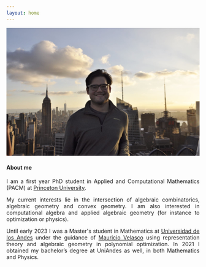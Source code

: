 ```yaml
---
layout: home
---
```


![](assets/images/Me.JPG)

<h4><strong> About me </strong> </h4>

<p align="justify"> I am a first year PhD student in Applied and Computational Mathematics (PACM) at <a href="https://www.pacm.princeton.edu">Princeton University</a>. 

<p align="justify"> My current interests lie in the intersection of algebraic combinatorics, algebraic geometry and convex geometry. I am also interested in computational algebra and applied algebraic geometry (for instance to optimization or physics). </p>
  
<p align="justify"> Until early 2023 I was a Master's student in Mathematics at <a href="https://matematicas.uniandes.edu.co">Universidad de los Andes</a> under the guidance of <a href="http://wwwprof.uniandes.edu.co/~mvelasco/Velasco.html">Mauricio Velasco</a> using representation theory and algebraic geometry in polynomial optimization. In 2021 I obtained my bachelor’s degree at UniAndes as well, in both Mathematics and Physics. </p>

